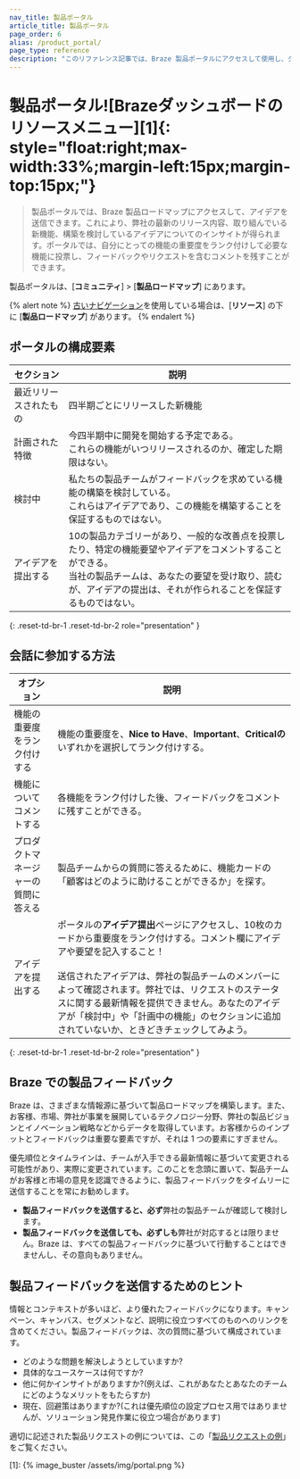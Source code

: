 ```yaml
---
nav_title: 製品ポータル
article_title: 製品ポータル
page_order: 6
alias: /product_portal/
page_type: reference
description: "このリファレンス記事では、Braze 製品ポータルにアクセスして使用し、ダッシュボードからフィードバックを提供する方法について説明します。"
---
```


# 製品ポータル![Brazeダッシュボードのリソースメニュー][1]{: style="float:right;max-width:33%;margin-left:15px;margin-top:15px;"}

> 製品ポータルでは、Braze 製品ロードマップにアクセスして、アイデアを送信できます。これにより、弊社の最新のリリース内容、取り組んでいる新機能、構築を検討しているアイデアについてのインサイトが得られます。ポータルでは、自分にとっての機能の重要度をランク付けして必要な機能に投票し、フィードバックやリクエストを含むコメントを残すことができます。 

製品ポータルは、[**コミュニティ**] > [**製品ロードマップ**] にあります。

{% alert note %}
[古いナビゲーション]({{site.baseurl}}/navigation)を使用している場合は、[**リソース**] の下に [**製品ロードマップ**] があります。
{% endalert %}

## ポータルの構成要素

| セクション | 説明 |
| --- | --- |
| 最近リリースされたもの | 四半期ごとにリリースした新機能 |
| 計画された特徴 | 今四半期中に開発を開始する予定である。<br>これらの機能がいつリリースされるのか、確定した期限はない。 |
| 検討中 | 私たちの製品チームがフィードバックを求めている機能の構築を検討している。<br>これらはアイデアであり、この機能を構築することを保証するものではない。 |
| アイデアを提出する | 10の製品カテゴリーがあり、一般的な改善点を投票したり、特定の機能要望やアイデアをコメントすることができる。<br>当社の製品チームは、あなたの要望を受け取り、読むが、アイデアの提出は、それが作られることを保証するものではない。 |
{: .reset-td-br-1 .reset-td-br-2 role="presentation" }

## 会話に参加する方法

| オプション | 説明 |
| --- | --- |
| 機能の重要度をランク付けする | 機能の重要度を、**Nice to Have**、**Important**、**Criticalの**いずれかを選択してランク付けする。 |
| 機能についてコメントする | 各機能をランク付けした後、フィードバックをコメントに残すことができる。 |
| プロダクトマネージャーの質問に答える | 製品チームからの質問に答えるために、機能カードの「顧客はどのように助けることができるか」を探す。 |
| アイデアを提出する | ポータルの**アイデア提出**ページにアクセスし、10枚のカードから重要度をランク付けする。コメント欄にアイデアや要望を記入すること！<br><br>送信されたアイデアは、弊社の製品チームのメンバーによって確認されます。弊社では、リクエストのステータスに関する最新情報を提供できません。あなたのアイデアが「検討中」や「計画中の機能」のセクションに追加されていないか、ときどきチェックしてみよう。 |
{: .reset-td-br-1 .reset-td-br-2 role="presentation" }

## Braze での製品フィードバック

Braze は、さまざまな情報源に基づいて製品ロードマップを構築します。また、お客様、市場、弊社が事業を展開しているテクノロジー分野、弊社の製品ビジョンとイノベーション戦略などからデータを取得しています。お客様からのインプットとフィードバックは重要な要素ですが、それは 1 つの要素にすぎません。 

優先順位とタイムラインは、チームが入手できる最新情報に基づいて変更される可能性があり、実際に変更されています。このことを念頭に置いて、製品チームがお客様と市場の意見を認識できるように、製品フィードバックをタイムリーに送信することを常にお勧めします。 

- **製品フィードバックを送信すると、必ず**弊社の製品チームが確認して検討します。 
- **製品フィードバックを送信しても、必ずしも**弊社が対応するとは限りません。Braze は、すべての製品フィードバックに基づいて行動することはできませんし、その意向もありません。 

## 製品フィードバックを送信するためのヒント

情報とコンテキストが多いほど、より優れたフィードバックになります。キャンペーン、キャンバス、セグメントなど、説明に役立つすべてのものへのリンクを含めてください。製品フィードバックは、次の質問に基づいて構成されています。

- どのような問題を解決しようとしていますか?
- 具体的なユースケースは何ですか?
- 他に何かインサイトがありますか?(例えば、これがあなたとあなたのチームにどのようなメリットをもたらすか)
- 現在、回避策はありますか?(これは優先順位の設定プロセス用ではありませんが、ソリューション発見作業に役立つ場合があります) 

適切に記述された製品リクエストの例については、この「[製品リクエストの例]({{site.baseurl}}/product_request/)」をご覧ください。 

[1]: {% image_buster /assets/img/portal.png %}
